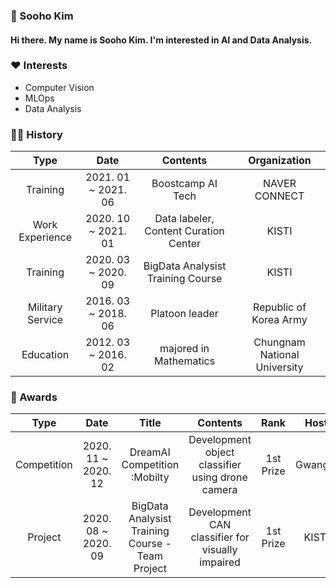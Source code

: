 ### 👋 Sooho Kim
#### Hi there. My name is Sooho Kim. I'm interested in AI and Data Analysis.


### ❤ Interests
* Computer Vision
* MLOps
* Data Analysis
<!--[![Sooho's GitHub stats](https://github-readme-stats.vercel.app/api?username=sooho-kim)](https://github.com/anuraghazra/github-readme-stats)

<div align=left>

[![Hits](https://hits.seeyoufarm.com/api/count/incr/badge.svg?url=https%3A%2F%2Fgithub.com%2Fsooho-kim&count_bg=%2379C83D&title_bg=%23555555&icon=&icon_color=%23E7E7E7&title=hits&edge_flat=false)](https://hits.seeyoufarm.com)

</div>
-->

### 🏃‍♂️ History

| Type | Date | Contents | Organization |
|:----:|:----:|:--------:|:------------:|
| Training | 2021. 01 ~ 2021. 06 | Boostcamp AI Tech | NAVER CONNECT |
| Work Experience | 2020. 10 ~ 2021. 01 | Data labeler, Content Curation Center | KISTI |
| Training | 2020. 03 ~ 2020. 09 | BigData Analysist Training Course | KISTI |
| Military Service | 2016. 03 ~ 2018. 06 | Platoon leader | Republic of Korea Army |
| Education | 2012. 03 ~ 2016. 02 | majored in Mathematics | Chungnam National University |
  
<!--[![Gmail Badge](https://img.shields.io/badge/Gmail-d14836?style=flat-square&logo=Gmail&logoColor=white&link=mailto:sooho.kim.dev@gmail.com)](mailto:sooho.kim.dev@gmail.com)
-->
<!--
**Sooho-Kim/Sooho-Kim** is a ✨ _special_ ✨ repository because its `README.md` (this file) appears on your GitHub profile.
Here are some ideas to get you started:

- 🔭 I’m currently working on ...
- 🌱 I’m currently learning ...
- 👯 I’m looking to collaborate on ...
- 🤔 I’m looking for help with ...
- 💬 Ask me about ...
- 📫 How to reach me: ...
- 😄 Pronouns: ...
- ⚡ Fun fact: ...
-->
### 🎉 Awards

| Type | Date | Title | Contents | Rank | Host |
|:----:|:----:|:-----:|:--------:|:----:|:----:|
| Competition | 2020. 11 ~ 2020. 12 | DreamAI Competition :Mobilty | Development object classifier using drone camera | 1st Prize | Gwangju |
| Project | 2020. 08 ~ 2020. 09 | BigData Analysist Training Course - Team Project | Development CAN classifier for visually impaired | 1st Prize | KISTI |
